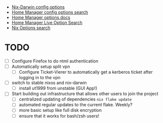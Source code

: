 * [Nix-Darwin config options](https://daiderd.com/nix-darwin/manual/index.html)
* [Home Manager config options search](https://home-manager-options.extranix.com/?release=release-24.05)
* [Home Manager options docs](https://nix-community.github.io/home-manager/options.xhtml)
* [Home Manager Live Option Search](https://home-manager-options.extranix.com)
* [Nix Options search](https://search.nixos.org/options)

# TODO

* [ ] Configure Firefox to do ntml authentication
* [ ] Automatically setup split vpn
  * [ ] Configure Ticket-Vierer to automatically get a kerberos ticket after logging in to the vpn
* [ ] switch to stable nixos and nix-darwin
  * [ ] install ut1999 from unstable (GUI App!)
* [ ] Start building out infrastructure that allows other users to join the project
  * [ ] centralized updating of dependencies `nix flake update`
  * [ ] automated regular updates to the current flake. Weekly?
  * [ ] more basic setup like full disk encryption
  * [ ] ensure that it works for bash/zsh users!
